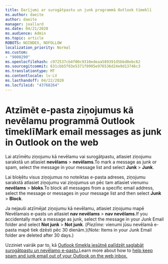 ```yaml
---
title: Darījumi ar surogātpastu un junk programmā Outlook tīmeklī
ms.author: daeite
author: daeite
manager: joallard
ms.date: 04/21/2020
ms.audience: Admin
ms.topic: article
ROBOTS: NOINDEX, NOFOLLOW
localization_priority: Normal
ms.custom:
- "9000290"
ms.openlocfilehash: c972537cb4f00c9310edeaa589391d5bbd8ebc62
ms.sourcegitcommit: 631cbb5f03e5371f0995e976536d24e9d13746c3
ms.translationtype: MT
ms.contentlocale: lv-LV
ms.lasthandoff: 04/22/2020
ms.locfileid: "43768264"
---
```

# <a name="mark-email-messages-as-junk-in-outlook-on-the-web"></a><span data-ttu-id="4f77c-102">Atzīmēt e-pasta ziņojumus kā nevēlamu programmā Outlook tīmeklī</span><span class="sxs-lookup"><span data-stu-id="4f77c-102">Mark email messages as junk in Outlook on the web</span></span>

<span data-ttu-id="4f77c-103">Lai atzīmētu ziņojumu kā nevēlamu vai surogātpastu, atlasiet ziņojumu sarakstā un atlasiet **nevēlams** > **nevēlams**.</span><span class="sxs-lookup"><span data-stu-id="4f77c-103">To mark a message as junk or spam, select the message in your message list and select **Junk** > **Junk**.</span></span>

<span data-ttu-id="4f77c-104">Lai bloķētu visus ziņojumus no noteiktas e-pasta adreses, ziņojumu sarakstā atlasiet ziņojumu vai ziņojumus un pēc tam atlasiet vienumu **nevēlams** > **bloks**.</span><span class="sxs-lookup"><span data-stu-id="4f77c-104">To block all messages from a specific email address, select the message or messages in your message list and then select **Junk** > **Block**.</span></span>

<span data-ttu-id="4f77c-105">Ja nejauši atzīmējat ziņojumu kā nevēlamu, atlasiet ziņojumu mapē Nevēlamais e-pasts un atlasiet **nav nevēlams** > **nav nevēlams**.</span><span class="sxs-lookup"><span data-stu-id="4f77c-105">If you accidentally mark a message as junk, select the message in your Junk Email folder and select **Not junk** > **Not junk**.</span></span> <span data-ttu-id="4f77c-106">(*Piezīme:* vienumi jūsu nevēlamā e-pasta mapē tiek dzēsti pēc 30 dienām.)</span><span class="sxs-lookup"><span data-stu-id="4f77c-106">(*Note:* Items in your Junk Email folder are deleted after 30 days.)</span></span>

<span data-ttu-id="4f77c-107">Uzziniet vairāk par to, kā [Outlook tīmekļa iesūtnē palīdzēt saglabāt surogātpastu un nevēlamo e-pastu.](https://support.office.com/article/db786e79-54e2-40cc-904f-d89d57b7f41d)</span><span class="sxs-lookup"><span data-stu-id="4f77c-107">Learn more about how to [help keep spam and junk email out of your Outlook on the web inbox.](https://support.office.com/article/db786e79-54e2-40cc-904f-d89d57b7f41d)</span></span>